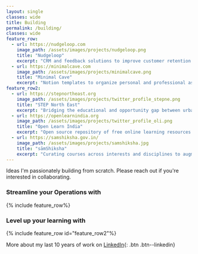 ```yaml
---
layout: single
classes: wide
title: Building
permalink: /building/
classes: wide
feature_row:
  - url: https://nudgeloop.com
    image_path: /assets/images/projects/nudgeloop.png
    title: "Nudgeloop"
    excerpt: "CRM and feedback solutions to improve customer retention for Small & Medium Enterprises"
  - url: https://minimalcave.com
    image_path: /assets/images/projects/minimalcave.png
    title: "Minimal Cave"
    excerpt: "Notion templates to organize personal and professional aspects of your life"
feature_row2:
  - url: https://stepnortheast.org
    image_path: /assets/images/projects/twitter_profile_stepne.png
    title: "STEP North East"
    excerpt: "Bridging the educational and opportunity gap between urban and rural areas in North East India"
  - url: https://openlearnindia.org
    image_path: /assets/images/projects/twitter_profile_oli.png
    title: "Open Learn India"
    excerpt: "Open source repository of free online learning resources mapped to the Indian curriculum"
  - url: https://samshiksha.gov.in/
    image_path: /assets/images/projects/samshiksha.jpg
    title: "sāmShiksha"
    excerpt: "Curating courses across interests and disciplines to augment college education in India"
---
```

Ideas I'm passionately building from scratch. Please reach out if you're interested in collaborating.
### Streamline your Operations with
{% include feature_row%}

### Level up your learning with
{% include feature_row id="feature_row2"%}

More about my last 10 years of work on [LinkedIn](https://www.linkedin.com/in/anilgeorge04/){: .btn .btn--linkedin}